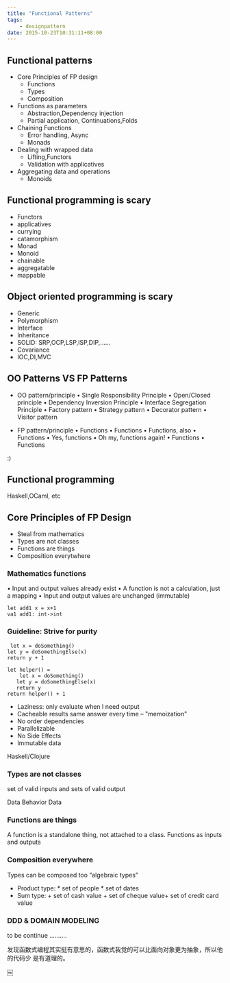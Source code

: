 ```yaml
---
title: "Functional Patterns"
tags: 
    - designpattern
date: 2015-10-23T10:31:11+08:00
---
```

## Functional patterns
- Core Principles of FP design
  * Functions
  * Types
  * Composition
- Functions as parameters
  * Abstraction,Dependency injection
  * Partial application, Continuations,Folds
- Chaining Functions
  * Error handling, Async
  * Monads
- Dealing with wrapped data
  * Lifting,Functors
  * Validation with applicatives
- Aggregating data and operations
  * Monoids

## Functional programming is scary
- Functors
- applicatives
- currying
- catamorphism
- Monad
- Monoid
- chainable
- aggregatable
- mappable

## Object oriented programming is scary
- Generic
- Polymorphism
- Interface
- Inheritance
- SOLID: SRP,OCP,LSP,ISP,DIP,......
- Covariance
- IOC,DI,MVC

## OO Patterns VS FP Patterns
- OO pattern/principle
• Single Responsibility Principle
• Open/Closed principle
• Dependency Inversion Principle
• Interface Segregation Principle
• Factory pattern
• Strategy pattern
• Decorator pattern
• Visitor pattern

- FP pattern/principle
• Functions
• Functions
• Functions, also
• Functions
• Yes, functions
• Oh my, functions again! • Functions
• Functions

:)

## Functional programming
Haskell,OCaml, etc

## Core Principles of FP Design
- Steal from mathematics
- Types are not classes
- Functions are things
- Composition everytwhere

### Mathematics functions

• Input and output values already exist
• A function is not a calculation, just a mapping
• Input and output values are unchanged (immutable)

```
let add1 x = x+1
va1 add1: int->int
```

### Guideline: Strive for purity

```
￼let x = doSomething()
let y = doSomethingElse(x)
return y + 1
```
```
let helper() =
￼   let x = doSomething()
   let y = doSomethingElse(x)
   return y
return helper() + 1
```
- Laziness: only evaluate when I need output
- Cacheable results
  same answer every time – "memoization"
- No order dependencies
- Parallelizable  
- No Side Effects
- Immutable data

Haskell/Clojure

### Types are not classes
set of valid inputs and sets of valid output

Data Behavior Data

### Functions are things
A function is a standalone thing, not attached to a class.
Functions as inputs and outputs

### Composition everywhere
Types can be composed too
“algebraic types"

- Product type: *
  set of people * set of dates
- Sum type: +
  set of cash value + set of cheque value+ set of credit card value

### DDD & DOMAIN MODELING

to be continue ..........

发现函数式编程其实挺有意思的，函数式我觉的可以比面向对象更为抽象，所以他的代码少
是有道理的。




￼
